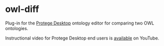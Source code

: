 owl-diff
========

Plug-in for the [Protege Desktop](http://protege.stanford.edu/products.php#desktop-protege) ontology editor for comparing two OWL ontologies.

Instructional video for Protege Desktop end users is [available](https://www.youtube.com/watch?v=JzMNDfy4jcg) on YouTube.

